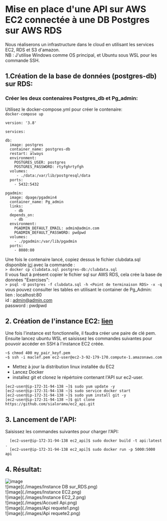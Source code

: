 # Mise en place d'une API sur AWS EC2 connectée à une DB Postgres sur AWS RDS  

Nous réaliserons un infrastructure dans le cloud en utilisant les services EC2, RDS et S3 d'amazon.  
NB : J'utilise Windows comme OS principal, et Ubuntu sous WSL pour les commande SSH.  

## 1.Création de la base de données (postgres-db) sur RDS:  

### Créer les deux contenaires Postgres_db et Pg_admin:  
Utilisez le docker-compose.yml pour créer le contenaire:  
  ```docker-compose up```
  ```code
version: '3.8'

services:

  db:
    image: postgres
    container_name: postgres-db
    restart: always
    environment:
      POSTGRES_USER: postgres
      POSTGRES_PASSWORD: rtyfghrtyfgh
    volumes:
       - ./data:/var/lib/postgresql/data
    ports:
      - 5432:5432

  pgadmin:
    image: dpage/pgadmin4
    container_name: Pg_admin
    links:
      - db
    depends_on:
      - db
    environment:
      PGADMIN_DEFAULT_EMAIL: admin@admin.com
      PGADMIN_DEFAULT_PASSWORD: pwdpwd
    volumes:
      - ./pgadmin:/var/lib/pgadmin
    ports:
      - 8080:80
```

Une fois le contenaire lancé, copiez dessus le fichier clubdata.sql disponible [ici](https://pgexercises.com/dbfiles/clubdata.sql) avec la commande :  
  ```> docker cp clubdata.sql postgres-db:/clubdata.sql```  
Il vous faut à présent copier le fichier sql sur AWS RDS, cela crée la base de données "Exercises":  
  ```> psql -U postgres -f clubdata.sql -h <Point de terminaison RDS> -x -q```  
vous pouvez consulter les tables en utilisant le container de Pg_Admin:  
lien : localhost:80  
id : admin@admin.com  
password : pwdpwd  

## 2. Création de l'instance EC2: [lien](https://aws.amazon.com/fr/ec2/?nc2=h_ql_prod_fs_ec2&ec2-whats-new.sort-by=item.additionalFields.postDateTime&ec2-whats-new.sort-order=desc)  

  Une fois l'instance est fonctionnelle, il faudra créer une paire de clé pem. Ensuite lancez ubuntu WSL et saisissez les commandes suivantes pour pouvoir accéder en SSH à l'instance EC2 créée.  
  ```
 ~$ chmod 400 my_pair_keyf.pem
 ~$ ssh -i maclef.pem ec2-user@ec2-3-92-179-170.compute-1.amazonaws.com
 ```
 - Mettez à jour la distribution linux installée du EC2  
 - Lancez Docker  
 - installez git et clonez le répértoire contenant l'API sur ec2-user.  
 ```
 [ec2-user@ip-172-31-94-138 ~]$ sudo yum update -y
 [ec2-user@ip-172-31-94-138 ~]$ sudo service docker start
 [ec2-user@ip-172-31-94-138 ~]$ sudo yum install git -y
 [ec2-user@ip-172-31-94-138 ~]$ git clone https://github.com/sialorama/ec2_api.git
 ```
 
 ## 3. Lancement de l'API:  
 Saisissez les commandes suivantes pour charger l'API:  
 
 ```
   [ec2-user@ip-172-31-94-138 ec2_api]$ sudo docker build -t api:latest .
   [ec2-user@ip-172-31-94-138 ec2_api]$ sudo docker run -p 5000:5000 api
 ```
 ## 4. Résultat:  
 
 ![image](./images/sql_file_on_s3.png)  
 ![image](./images/Instance DB sur_RDS.png)  
 ![image](./images/Instance EC2.png)  
 ![image](./images/Instance EC2_2.png)  
 ![image](./images/Accueil Api.png)  
 ![image](./images/Api requete1.png)  
 ![image](./images/Api requete2.png)  
